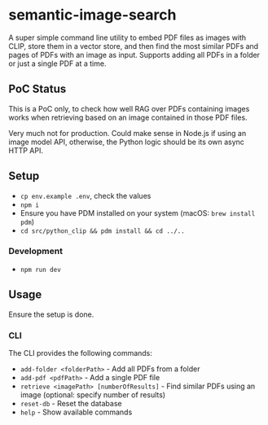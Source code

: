 # semantic-image-search

A super simple command line utility to embed PDF files as images with CLIP, store them in a vector store, and then find the most similar PDFs and pages of PDFs with an image as input. Supports adding all PDFs in a folder or just a single PDF at a time.


## PoC Status

This is a PoC only, to check how well RAG over PDFs containing images works when retrieving based on an image contained in those PDF files.

Very much not for production. Could make sense in Node.js if using an image model API, otherwise, the Python logic should be its own async HTTP API.


## Setup

- `cp env.example .env`, check the values
- `npm i`
- Ensure you have PDM installed on your system (macOS: `brew install pdm`)
- `cd src/python_clip && pdm install && cd ../..`

### Development

- `npm run dev`

## Usage

Ensure the setup is done.

### CLI

The CLI provides the following commands:

- `add-folder <folderPath>` - Add all PDFs from a folder
- `add-pdf <pdfPath>` - Add a single PDF file
- `retrieve <imagePath> [numberOfResults]` - Find similar PDFs using an image (optional: specify number of results)
- `reset-db` - Reset the database
- `help` - Show available commands
